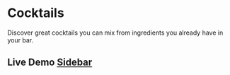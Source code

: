 # Cocktails

Discover great cocktails you can mix from ingredients you already have in your bar.

## Live Demo [Sidebar](https://cocktails-ca2c4d.netlify.app/)
